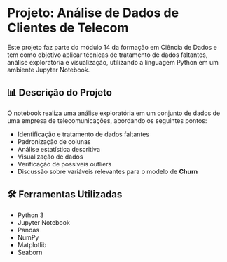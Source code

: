 # Projeto: Análise de Dados de Clientes de Telecom

Este projeto faz parte do módulo 14 da formação em Ciência de Dados e tem como objetivo aplicar técnicas de tratamento de dados faltantes, análise exploratória e visualização, utilizando a linguagem Python em um ambiente Jupyter Notebook.

## 📊 Descrição do Projeto

O notebook realiza uma análise exploratória em um conjunto de dados de uma empresa de telecomunicações, abordando os seguintes pontos:

- Identificação e tratamento de dados faltantes
- Padronização de colunas
- Análise estatística descritiva
- Visualização de dados
- Verificação de possíveis outliers
- Discussão sobre variáveis relevantes para o modelo de **Churn**

## 🛠️ Ferramentas Utilizadas

- Python 3
- Jupyter Notebook
- Pandas
- NumPy
- Matplotlib
- Seaborn

